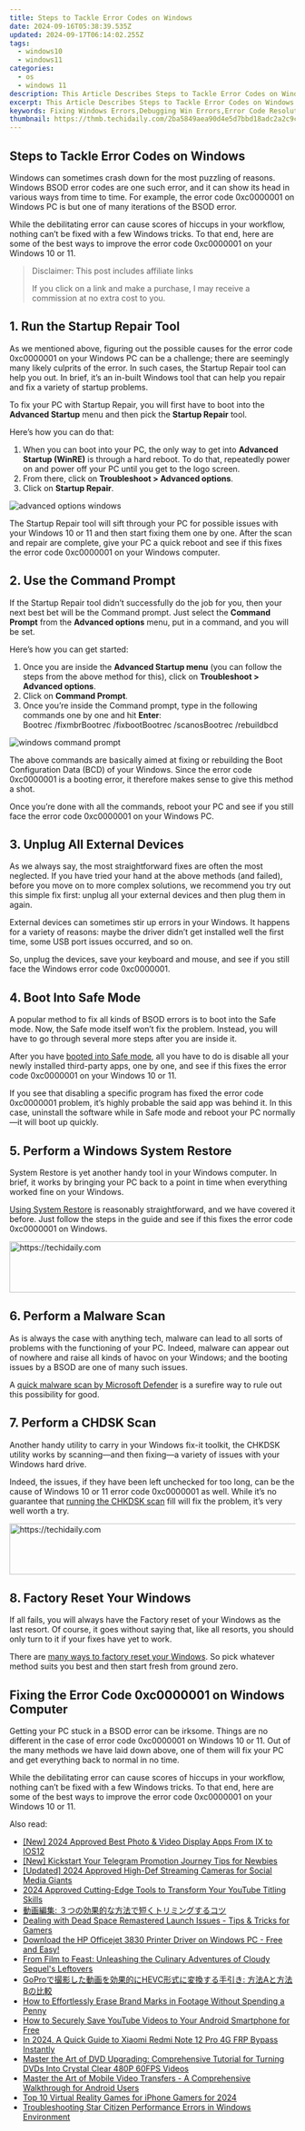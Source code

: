 ```yaml
---
title: Steps to Tackle Error Codes on Windows
date: 2024-09-16T05:38:39.535Z
updated: 2024-09-17T06:14:02.255Z
tags:
  - windows10
  - windows11
categories:
  - os
  - windows 11
description: This Article Describes Steps to Tackle Error Codes on Windows
excerpt: This Article Describes Steps to Tackle Error Codes on Windows
keywords: Fixing Windows Errors,Debugging Win Errors,Error Code Resolution,Solving PC Errors,Troubleshooting Windows Issues,Removing System Errors,Eliminating Windows Codes
thumbnail: https://thmb.techidaily.com/2ba5849aea90d4e5d7bbd18adc2a2c9c0f1eeac29f573eb68f13f17cdd7b780f.jpg
---
```


## Steps to Tackle Error Codes on Windows

 Windows can sometimes crash down for the most puzzling of reasons. Windows BSOD error codes are one such error, and it can show its head in various ways from time to time. For example, the error code 0xc0000001 on Windows PC is but one of many iterations of the BSOD error.

 While the debilitating error can cause scores of hiccups in your workflow, nothing can’t be fixed with a few Windows tricks. To that end, here are some of the best ways to improve the error code 0xc0000001 on your Windows 10 or 11\.

>  Disclaimer: This post includes affiliate links
>
>  If you click on a link and make a purchase, I may receive a commission at no extra cost to you.
>

## 1\. Run the Startup Repair Tool

 As we mentioned above, figuring out the possible causes for the error code 0xc0000001 on your Windows PC can be a challenge; there are seemingly many likely culprits of the error. In such cases, the Startup Repair tool can help you out. In brief, it’s an in-built Windows tool that can help you repair and fix a variety of startup problems.

 To fix your PC with Startup Repair, you will first have to boot into the **Advanced Startup** menu and then pick the **Startup Repair** tool.

 Here’s how you can do that:

1. When you can boot into your PC, the only way to get into **Advanced Startup (WinRE)** is through a hard reboot. To do that, repeatedly power on and power off your PC until you get to the logo screen.
2. From there, click on **Troubleshoot > Advanced options**.
3. Click on **Startup Repair**.

![advanced options windows](https://static1.makeuseofimages.com/wordpress/wp-content/uploads/2023/09/advanced-options-windows.jpg)

 The Startup Repair tool will sift through your PC for possible issues with your Windows 10 or 11 and then start fixing them one by one. After the scan and repair are complete, give your PC a quick reboot and see if this fixes the error code 0xc0000001 on your Windows computer.

## 2\. Use the Command Prompt

 If the Startup Repair tool didn’t successfully do the job for you, then your next best bet will be the Command prompt. Just select the **Command Prompt** from the **Advanced options** menu, put in a command, and you will be set.

 Here’s how you can get started:

1. Once you are inside the **Advanced Startup menu** (you can follow the steps from the above method for this), click on **Troubleshoot > Advanced options**.
2. Click on **Command Prompt**.
3. Once you’re inside the Command prompt, type in the following commands one by one and hit **Enter**:  
Bootrec /fixmbrBootrec /fixbootBootrec /scanosBootrec /rebuildbcd

![windows command prompt](https://static1.makeuseofimages.com/wordpress/wp-content/uploads/2023/09/windows-command-prompt.jpg)

 The above commands are basically aimed at fixing or rebuilding the Boot Configuration Data (BCD) of your Windows. Since the error code 0xc0000001 is a booting error, it therefore makes sense to give this method a shot.

 Once you’re done with all the commands, reboot your PC and see if you still face the error code 0xc0000001 on your Windows PC.

## 3\. Unplug All External Devices

 As we always say, the most straightforward fixes are often the most neglected. If you have tried your hand at the above methods (and failed), before you move on to more complex solutions, we recommend you try out this simple fix first: unplug all your external devices and then plug them in again.

 External devices can sometimes stir up errors in your Windows. It happens for a variety of reasons: maybe the driver didn’t get installed well the first time, some USB port issues occurred, and so on.

 So, unplug the devices, save your keyboard and mouse, and see if you still face the Windows error code 0xc0000001\.

## 4\. Boot Into Safe Mode

 A popular method to fix all kinds of BSOD errors is to boot into the Safe mode. Now, the Safe mode itself won’t fix the problem. Instead, you will have to go through several more steps after you are inside it.

 After you have [booted into Safe mode](https://www.makeuseof.com/tag/boot-windows-10-safe-mode/), all you have to do is disable all your newly installed third-party apps, one by one, and see if this fixes the error code 0xc0000001 on your Windows 10 or 11\.

 If you see that disabling a specific program has fixed the error code 0xc0000001 problem, it’s highly probable the said app was behind it. In this case, uninstall the software while in Safe mode and reboot your PC normally—it will boot up quickly.

## 5\. Perform a Windows System Restore

 System Restore is yet another handy tool in your Windows computer. In brief, it works by bringing your PC back to a point in time when everything worked fine on your Windows.

[Using System Restore](https://www.makeuseof.com/use-system-restore-windows/) is reasonably straightforward, and we have covered it before. Just follow the steps in the guide and see if this fixes the error code 0xc0000001 on Windows.

<!-- affiliate ads begin -->
<a href="https://ephamedtechinc.pxf.io/c/5597632/2137210/26400" target="_top" id="2137210">
  <img src="//a.impactradius-go.com/display-ad/26400-2137210" border="0" alt="https://techidaily.com" width="728" height="90"/>
</a>
<img height="0" width="0" src="https://ephamedtechinc.pxf.io/i/5597632/2137210/26400" style="position:absolute;visibility:hidden;" border="0" />
<!-- affiliate ads end -->

## 6\. Perform a Malware Scan

 As is always the case with anything tech, malware can lead to all sorts of problems with the functioning of your PC. Indeed, malware can appear out of nowhere and raise all kinds of havoc on your Windows; and the booting issues by a BSOD are one of many such issues.

 A [quick malware scan by Microsoft Defender](https://www.makeuseof.com/how-to-remove-malware-using-microsoft-defenders-offline-scan/) is a surefire way to rule out this possibility for good.

## 7\. Perform a CHDSK Scan

 Another handy utility to carry in your Windows fix-it toolkit, the CHKDSK utility works by scanning—and then fixing—a variety of issues with your Windows hard drive.

 Indeed, the issues, if they have been left unchecked for too long, can be the cause of Windows 10 or 11 error code 0xc0000001 as well. While it’s no guarantee that [running the CHKDSK scan](https://www.makeuseof.com/sir-mini-how-to-run-chkdsk-in-windows-10/) fill will fix the problem, it’s very well worth a try.

<!-- affiliate ads begin -->
<a href="https://aligracehair.sjv.io/c/5597632/2115921/19272" target="_top" id="2115921">
  <img src="//a.impactradius-go.com/display-ad/19272-2115921" border="0" alt="https://techidaily.com" width="728" height="90"/>
</a>
<img height="0" width="0" src="https://aligracehair.sjv.io/i/5597632/2115921/19272" style="position:absolute;visibility:hidden;" border="0" />
<!-- affiliate ads end -->

## 8\. Factory Reset Your Windows

 If all fails, you will always have the Factory reset of your Windows as the last resort. Of course, it goes without saying that, like all resorts, you should only turn to it if your fixes have yet to work.

 There are [many ways to factory reset your Windows](https://www.makeuseof.com/tag/4-ways-factory-reset-windows-computer/). So pick whatever method suits you best and then start fresh from ground zero.

## Fixing the Error Code 0xc0000001 on Windows Computer

 Getting your PC stuck in a BSOD error can be irksome. Things are no different in the case of error code 0xc0000001 on Windows 10 or 11\. Out of the many methods we have laid down above, one of them will fix your PC and get everything back to normal in no time.

 While the debilitating error can cause scores of hiccups in your workflow, nothing can’t be fixed with a few Windows tricks. To that end, here are some of the best ways to improve the error code 0xc0000001 on your Windows 10 or 11\.

<span class="atpl-alsoreadstyle">Also read:</span>
<div><ul>
<li><a href="https://fox-helps.techidaily.com/new-2024-approved-best-photo-and-video-display-apps-from-ix-to-ios12/"><u>[New] 2024 Approved Best Photo & Video Display Apps From IX to IOS12</u></a></li>
<li><a href="https://extra-guidance.techidaily.com/new-kickstart-your-telegram-promotion-journey-tips-for-newbies/"><u>[New] Kickstart Your Telegram Promotion Journey Tips for Newbies</u></a></li>
<li><a href="https://vp-tips.techidaily.com/updated-2024-approved-high-def-streaming-cameras-for-social-media-giants/"><u>[Updated] 2024 Approved High-Def Streaming Cameras for Social Media Giants</u></a></li>
<li><a href="https://fox-info.techidaily.com/2024-approved-cutting-edge-tools-to-transform-your-youtube-titling-skills/"><u>2024 Approved Cutting-Edge Tools to Transform Your YouTube Titling Skills</u></a></li>
<li><a href="https://win11.techidaily.com/iuwlleeuupluse3qombhjog77yt44gk44gu5yq55p6c55qe44gq5pa55rov44gn55plust44gp44oi44oq44of44oz44kw44gz44kl44kz44oeig/"><u>動画編集: ３つの効果的な方法で短くトリミングするコツ</u></a></li>
<li><a href="https://win-answers.techidaily.com/dealing-with-dead-space-remastered-launch-issues-tips-and-tricks-for-gamers/"><u>Dealing with Dead Space Remastered Launch Issues - Tips & Tricks for Gamers</u></a></li>
<li><a href="https://driver-download.techidaily.com/1722970491896-download-the-hp-officejet-3830-printer-driver-on-windows-pc-free-and-easy/"><u>Download the HP Officejet 3830 Printer Driver on Windows PC - Free and Easy!</u></a></li>
<li><a href="https://win11.techidaily.com/from-film-to-feast-unleashing-the-culinary-adventures-of-cloudy-sequels-leftovers/"><u>From Film to Feast: Unleashing the Culinary Adventures of Cloudy Sequel's Leftovers</u></a></li>
<li><a href="https://win11.techidaily.com/goprohevc-ab/"><u>GoProで撮影した動画を効果的にHEVC形式に変換する手引き: 方法Aと方法Bの比較</u></a></li>
<li><a href="https://win11.techidaily.com/how-to-effortlessly-erase-brand-marks-in-footage-without-spending-a-penny/"><u>How to Effortlessly Erase Brand Marks in Footage Without Spending a Penny</u></a></li>
<li><a href="https://win11.techidaily.com/how-to-securely-save-youtube-videos-to-your-android-smartphone-for-free/"><u>How to Securely Save YouTube Videos to Your Android Smartphone for Free</u></a></li>
<li><a href="https://bypass-frp.techidaily.com/in-2024-a-quick-guide-to-xiaomi-redmi-note-12-pro-4g-frp-bypass-instantly-by-drfone-android/"><u>In 2024, A Quick Guide to Xiaomi Redmi Note 12 Pro 4G FRP Bypass Instantly</u></a></li>
<li><a href="https://win11.techidaily.com/master-the-art-of-dvd-upgrading-comprehensive-tutorial-for-turning-dvds-into-crystal-clear-480p-60fps-videos/"><u>Master the Art of DVD Upgrading: Comprehensive Tutorial for Turning DVDs Into Crystal Clear 480P 60FPS Videos</u></a></li>
<li><a href="https://win11.techidaily.com/master-the-art-of-mobile-video-transfers-a-comprehensive-walkthrough-for-android-users/"><u>Master the Art of Mobile Video Transfers - A Comprehensive Walkthrough for Android Users</u></a></li>
<li><a href="https://fox-direct.techidaily.com/top-10-virtual-reality-games-for-iphone-gamers-for-2024/"><u>Top 10 Virtual Reality Games for iPhone Gamers for 2024</u></a></li>
<li><a href="https://win-solutions.techidaily.com/troubleshooting-star-citizen-performance-errors-in-windows-environment/"><u>Troubleshooting Star Citizen Performance Errors in Windows Environment</u></a></li>
</ul></div>

<ins class="adsbygoogle"
      style="display:block"
      data-ad-client="ca-pub-7571918770474297"
      data-ad-slot="8358498916"
      data-ad-format="auto"
      data-full-width-responsive="true"></ins>
    